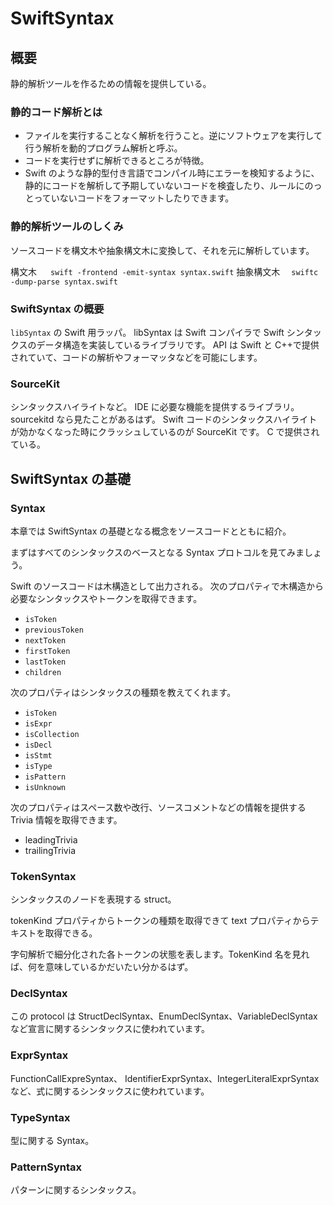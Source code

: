 # SwiftSyntax

## 概要

静的解析ツールを作るための情報を提供している。

### 静的コード解析とは

- ファイルを実行することなく解析を行うこと。逆にソフトウェアを実行して行う解析を動的プログラム解析と呼ぶ。
- コードを実行せずに解析できるところが特徴。
- Swift のような静的型付き言語でコンパイル時にエラーを検知するように、静的にコードを解析して予期していないコードを検査したり、ルールにのっとっていないコードをフォーマットしたりできます。

### 静的解析ツールのしくみ

ソースコードを構文木や抽象構文木に変換して、それを元に解析しています。

構文木
　 `swift -frontend -emit-syntax syntax.swift`
抽象構文木
　`swiftc -dump-parse syntax.swift`

### SwiftSyntax の概要

`libSyntax` の Swift 用ラッパ。
libSyntax は Swift コンパイラで Swift シンタックスのデータ構造を実装しているライブラリです。
API は Swift と C++で提供されていて、コードの解析やフォーマッタなどを可能にします。

### SourceKit

シンタックスハイライトなど。
IDE に必要な機能を提供するライブラリ。
sourcekitd なら見たことがあるはず。
Swift コードのシンタックスハイライトが効かなくなった時にクラッシュしているのが SourceKit です。
C で提供されている。

## SwiftSyntax の基礎

### Syntax

本章では SwiftSyntax の基礎となる概念をソースコードとともに紹介。

まずはすべてのシンタックスのベースとなる Syntax プロトコルを見てみましょう。

Swift のソースコードは木構造として出力される。
次のプロパティで木構造から必要なシンタックスやトークンを取得できます。

- `isToken`
- `previousToken`
- `nextToken`
- `firstToken`
- `lastToken`
- `children`

次のプロパティはシンタックスの種類を教えてくれます。

- `isToken`
- `isExpr`
- `isCollection`
- `isDecl`
- `isStmt`
- `isType`
- `isPattern`
- `isUnknown`

次のプロパティはスペース数や改行、ソースコメントなどの情報を提供する Trivia 情報を取得できます。

- leadingTrivia
- trailingTrivia

### TokenSyntax

シンタックスのノードを表現する struct。

tokenKind プロパティからトークンの種類を取得できて text プロパティからテキストを取得できる。

字句解析で細分化された各トークンの状態を表します。TokenKind 名を見れば、何を意味しているかだいたい分かるはず。

### DeclSyntax

この protocol は StructDeclSyntax、EnumDeclSyntax、VariableDeclSyntax など宣言に関するシンタックスに使われています。

### ExprSyntax

FunctionCallExpreSyntax、 IdentifierExprSyntax、IntegerLiteralExprSyntax など、式に関するシンタックスに使われています。

### TypeSyntax

型に関する Syntax。

### PatternSyntax

パターンに関するシンタックス。
